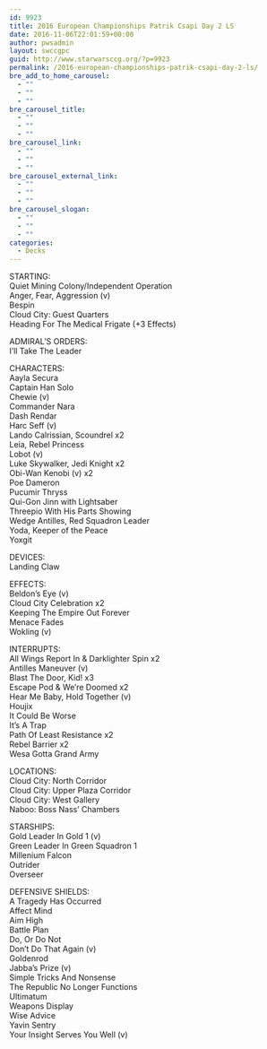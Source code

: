 ```yaml
---
id: 9923
title: 2016 European Championships Patrik Csapi Day 2 LS
date: 2016-11-06T22:01:59+00:00
author: pwsadmin
layout: swccgpc
guid: http://www.starwarsccg.org/?p=9923
permalink: /2016-european-championships-patrik-csapi-day-2-ls/
bre_add_to_home_carousel:
  - ""
  - ""
  - ""
bre_carousel_title:
  - ""
  - ""
  - ""
bre_carousel_link:
  - ""
  - ""
  - ""
bre_carousel_external_link:
  - ""
  - ""
  - ""
bre_carousel_slogan:
  - ""
  - ""
  - ""
categories:
  - Decks
---
```

STARTING:  
Quiet Mining Colony/Independent Operation  
Anger, Fear, Aggression (v)  
Bespin  
Cloud City: Guest Quarters  
Heading For The Medical Frigate (+3 Effects)

ADMIRAL&#8217;S ORDERS:  
I&#8217;ll Take The Leader

CHARACTERS:  
Aayla Secura  
Captain Han Solo  
Chewie (v)  
Commander Nara  
Dash Rendar  
Harc Seff (v)  
Lando Calrissian, Scoundrel x2  
Leia, Rebel Princess  
Lobot (v)  
Luke Skywalker, Jedi Knight x2  
Obi-Wan Kenobi (v) x2  
Poe Dameron  
Pucumir Thryss  
Qui-Gon Jinn with Lightsaber  
Threepio With His Parts Showing  
Wedge Antilles, Red Squadron Leader  
Yoda, Keeper of the Peace  
Yoxgit

DEVICES:  
Landing Claw

EFFECTS:  
Beldon&#8217;s Eye (v)  
Cloud City Celebration x2  
Keeping The Empire Out Forever  
Menace Fades  
Wokling (v)

INTERRUPTS:  
All Wings Report In & Darklighter Spin x2  
Antilles Maneuver (v)  
Blast The Door, Kid! x3  
Escape Pod & We&#8217;re Doomed x2  
Hear Me Baby, Hold Together (v)  
Houjix  
It Could Be Worse  
It&#8217;s A Trap  
Path Of Least Resistance x2  
Rebel Barrier x2  
Wesa Gotta Grand Army

LOCATIONS:  
Cloud City: North Corridor  
Cloud City: Upper Plaza Corridor  
Cloud City: West Gallery  
Naboo: Boss Nass&#8217; Chambers

STARSHIPS:  
Gold Leader In Gold 1 (v)  
Green Leader In Green Squadron 1  
Millenium Falcon  
Outrider  
Overseer

DEFENSIVE SHIELDS:  
A Tragedy Has Occurred  
Affect Mind  
Aim High  
Battle Plan  
Do, Or Do Not  
Don&#8217;t Do That Again (v)  
Goldenrod  
Jabba&#8217;s Prize (v)  
Simple Tricks And Nonsense  
The Republic No Longer Functions  
Ultimatum  
Weapons Display  
Wise Advice  
Yavin Sentry  
Your Insight Serves You Well (v)